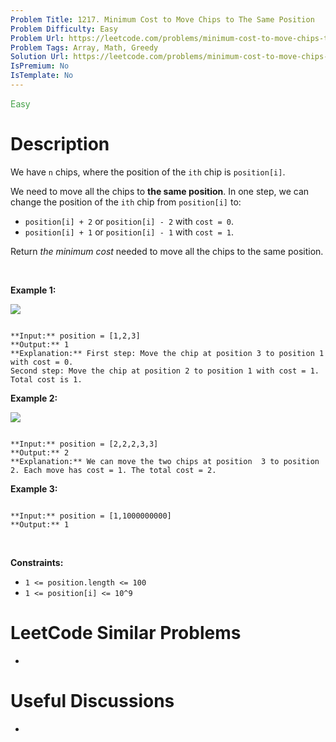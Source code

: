 ```yaml
---
Problem Title: 1217. Minimum Cost to Move Chips to The Same Position
Problem Difficulty: Easy
Problem Url: https://leetcode.com/problems/minimum-cost-to-move-chips-to-the-same-position/
Problem Tags: Array, Math, Greedy
Solution Url: https://leetcode.com/problems/minimum-cost-to-move-chips-to-the-same-position/solution/
IsPremium: No
IsTemplate: No
---
```


<span style="color: rgb(67, 160, 71);">Easy</span>

# Description

We have `n` chips, where the position of the `ith` chip is `position[i]`.


We need to move all the chips to **the same position**. In one step, we can change the position of the `ith` chip from `position[i]` to:


* `position[i] + 2` or `position[i] - 2` with `cost = 0`.
* `position[i] + 1` or `position[i] - 1` with `cost = 1`.


Return *the minimum cost* needed to move all the chips to the same position.


 


**Example 1:**


![](https://assets.leetcode.com/uploads/2020/08/15/chips_e1.jpg)

```

**Input:** position = [1,2,3]
**Output:** 1
**Explanation:** First step: Move the chip at position 3 to position 1 with cost = 0.
Second step: Move the chip at position 2 to position 1 with cost = 1.
Total cost is 1.

```

**Example 2:**


![](https://assets.leetcode.com/uploads/2020/08/15/chip_e2.jpg)

```

**Input:** position = [2,2,2,3,3]
**Output:** 2
**Explanation:** We can move the two chips at position  3 to position 2. Each move has cost = 1. The total cost = 2.

```

**Example 3:**



```

**Input:** position = [1,1000000000]
**Output:** 1

```

 


**Constraints:**


* `1 <= position.length <= 100`
* `1 <= position[i] <= 10^9`




# LeetCode Similar Problems

- []()

# Useful Discussions

- []()
